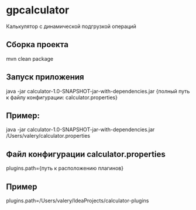 # gpcalculator
Калькулятор с динамической подгрузкой операций

Сборка проекта
--
mvn clean package

Запуск приложения
--
java -jar calculator-1.0-SNAPSHOT-jar-with-dependencies.jar {полный путь к файлу конфигурации: calculator.properties}

Пример:
--
java -jar calculator-1.0-SNAPSHOT-jar-with-dependencies.jar /Users/valery/calculator.properties

Файл конфигурации calculator.properties
--
plugins.path={путь к расположению плагинов}

Пример
--
plugins.path=/Users/valery/IdeaProjects/calculator-plugins

